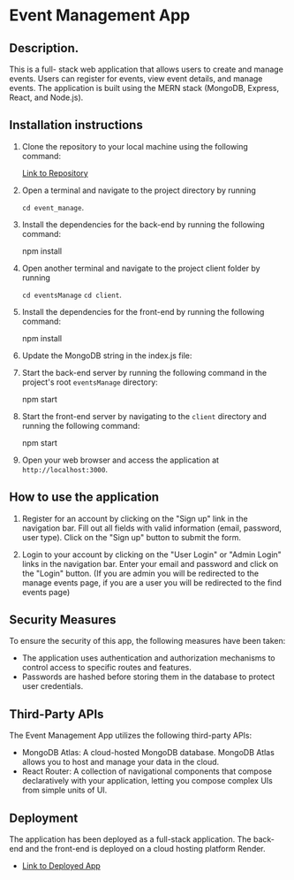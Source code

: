 # Event Management App

## Description.

This is a full- stack web application that allows users to create and manage events. Users can register for events, view event details, and manage events. The application is built using the MERN stack (MongoDB, Express, React, and Node.js).

## Installation instructions

1. Clone the repository to your local machine using the following command:

      [Link to Repository](https://github.com/Keeks87/eventsManage)

2. Open a terminal and navigate to the project directory by running

   `cd event_manage`.

3. Install the dependencies for the back-end by running the following command:

   npm install

4. Open another terminal and navigate to the project client folder by running

   `cd eventsManage`
   `cd client`.

5. Install the dependencies for the front-end by running the following command:

   npm install

6. Update the MongoDB string in the index.js file:

7. Start the back-end server by running the following command in the project's root `eventsManage` directory:

   npm start

8. Start the front-end server by navigating to the `client` directory and running the following command:

   npm start

9. Open your web browser and access the application at `http://localhost:3000`.

## How to use the application

1. Register for an account by clicking on the "Sign up" link in the navigation bar. Fill out all fields with valid information (email, password, user type). Click on the "Sign up" button to submit the form.

2. Login to your account by clicking on the "User Login" or "Admin Login" links in the navigation bar. Enter your email and password and click on the "Login" button. (If you are admin you will be redirected to the manage events page, if you are a user you will be redirected to the find events page)

## Security Measures

To ensure the security of this app, the following measures have been taken:

- The application uses authentication and authorization mechanisms to control access to specific routes and features.
- Passwords are hashed before storing them in the database to protect user credentials.

## Third-Party APIs

The Event Management App utilizes the following third-party APIs:

- MongoDB Atlas: A cloud-hosted MongoDB database. MongoDB Atlas allows you to host and manage your data in the cloud.
- React Router: A collection of navigational components that compose declaratively with your application, letting you compose complex UIs from simple units of UI.

## Deployment

The application has been deployed as a full-stack application. The back-end and the front-end is deployed on a cloud hosting platform Render.

- [Link to Deployed App](https://eventsmanage-front.onrender.com/)
